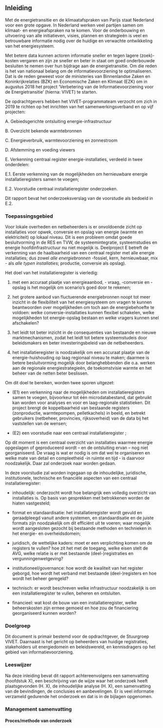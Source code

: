 Inleiding
---------


Met de energietransitie en de klimaatafspraken van Parijs staat Nederland voor
een grote opgave. In Nederland werken veel partijen samen om klimaat- en
energieafspraken na te komen. Voor de onderbouwing en uitvoering van alle
initiatieven, visies, plannen en strategieën is veel en betrouwbare informatie
nodig over de huidige en verwachte ontwikkeling van het energiesysteem.

Met betere data kunnen actoren informatie sneller en tegen lagere (zoek)-kosten
vergaren en zijn ze sneller en beter in staat om goed onderbouwde besluiten te
nemen over hun bijdrage aan de energietransitie. Om die reden is het van
nationaal belang om de informatievoorziening te optimaliseren. Dat is de reden
geweest voor de ministeries van Binnenlandse Zaken en Koninkrijkrelaties (BZK)
en Economische Zaken en Klimaat (EZK) om in augustus 2018 het project
‘Verbetering van de Informatievoorziening voor de Energietransitie’ (hierna:
VIVET) te starten.

De opdrachtgevers hebben het VIVET-programmateam verzocht om zich in 2019 te
richten op het inrichten van het samenwerkingsverband en op vijf projecten:

A. Gebiedsgerichte ontsluiting energie-infrastructuur

B. Overzicht bekende warmtebronnen

C. Energieverbruik, warmtevoorziening en zonnestroom

D. Afstemming en voeding viewers

E. Verkenning centraal register energie-installaties, verdeeld in twee
onderdelen:

E.1. Eerste verkenning van de mogelijkheden om hernieuwbare energie
installatieregisters samen te voegen;

E.2. Voorstudie centraal installatieregister onderzoeken.

Dit rapport bevat het onderzoeksverslag van de voorstudie als bedoeld in E.2.

### Toepassingsgebied

Voor lokale overheden en netbeheerders is er onvoldoende zicht op installaties
voor opwek, conversie en opslag van energie (warmte en elektriciteit) op lokaal
niveau. Dit is een probleem omdat goede besluitvorming in de RES en TVW, de
systeemintegratie, systeemstudies en energie hoofdinfrastructuur nu niet
mogelijk is. Deelproject E betreft de verkenning van de haalbaarheid van een
centraal register met alle energie installaties; dus zowel *alle energiebronnen*
-fossiel, kern, hernieuwbaar, mix - als *alle typen installaties*; productie,
conversie als opslag).

Het doel van het installatieregister is vierledig:

1.  met een accuraat plaatje van energieaanbod, - vraag, -conversie en -opslag
    is het mogelijk om scenario’s goed door te rekenen;

2.  het grotere aanbod van fluctuerende energiebronnen noopt tot meer inzicht in
    de flexibiliteit van het energiesysteem om vragen te kunnen beantwoorden
    over mogelijkheden om toch aan de energiebehoefte te voldoen: welke
    conversie-installaties kunnen flexibel schakelen, welke mogelijkheden tot
    energie-opslag bestaan en welke vragers kunnen snel afschakelen?

3.  het leidt tot beter inzicht in de consequenties van bestaande en nieuwe
    marktmechanismen, zodat het leidt tot betere systeemstudeis door
    beleidsmakers en beter investeringsbeleid van de netbeheerders.

4.  het installatieregister is noodzakelijk om een accuraat plaatje van de
    energie-huishouding op laag regionaal niveau te maken; daarmee is betere
    besluitvorming mogelijk door belanghebbenden die o.a. werken aan de
    regionale energiestrategieën, de toekomstvisie warmte en het beheer van de
    netten beter beslissen.

Om dit doel te bereiken, worden twee sporen uitgezet:

-   (E1) een verkenning naar de mogelijkheden om installatieregisters samen te
    voegen, bijvoorkeur tot één microdatabestand, dat gebruikt kan worden voor
    analyses en voor en laag-regionale statistieken. Dit project brengt de
    koppelbaarheid van bestaande registers (zonproductie, warmtepompen,
    pelletkachels) in beeld, en betrekt gebruikers (netbeheer, provincies,
    rijksoverheid) van de data bij het vaststellen van de wensen;

-   (E2) een voorstudie naar een centraal installatieregister ;

Op dit moment is een centraal overzicht van installaties waarmee energie
opgeslagen of geproduceerd wordt – en de ontsluiting ervan – nog niet
georganiseerd. De vraag is wat er nodig is om dat wel te organiseren en welke
mate van detail en compleetheid -in ruimte en tijd - is daarvoor noodzakelijk.
Daar zal onderzoek naar worden gedaan.

In deze voorstudie zal worden ingegaan op de inhoudelijke, juridische,
institutionele, technische en financiële aspecten van een centraal
installatieregister:

-   inhoudelijk: onderzocht wordt hoe belangrijk een volledig overzicht van
    installaties is. Op basis van gesprekken met betrokkenen worden de hiaten
    vastgesteld;

-   format en standaardisatie: het installatieregister wordt gevuld en
    geraadpleegd vanuit andere systemen, en standaardisatie en de juiste formats
    zijn noodzakelijk om dit efficiënt uit te voeren; waar mogelijk wordt
    aangesloten gezocht bij bestaande methoden en technieken in het energie- en
    overheidsdomein;

-   juridisch, de wettelijke kaders: moet er een verplichting komen om de
    registers te vullen? hoe zit het met de toegang, welke eisen stelt de AVG,
    welke relatie is er met bestaande (deel-)registraties en
    vergunningenwetgeving?

-   institutioneel/governance: hoe wordt de kwaliteit van het register geborgd,
    hoe wordt het verband met bestaande (deel-)registers en hoe wordt het beheer
    geregeld?

-   technisch: er wordt beschreven welke infrastructuur noodzakelijk is om een
    installatieregister te vullen, beheren en ontsluiten.

-   financieel: wat kost de bouw van een installatieregister, welke
    beheerskosten zijn ermee gemoeid en hoe zou de financiering georganiseerd
    kunnen worden?

### Doelgroep

Dit document is primair bestemd voor de opdrachtgever, de Stuurgroep VIVET.
Daarnaast is het gericht op beheerders van huidige registraties, stakeholders
uit energiedomein en beleidswereld, en kennisdragers op het gebied van
informatievoorziening.

### Leeswijzer

Na deze inleiding bevat dit rapport achtereenvolgens een samenvatting (hoofdstuk
X), een beschrijving van de wijze waar het onderzoek heeft plaatsgevonden (H.
X), de inhoudelijke analyse (H. X), een samenvatting van de bevindingen, de
conclusies en aanbevelingen. Er is veel informatie verzameld gedurende het
onderzoek en dat is in de bijlagen opgenomen.


### Management samenvatting

#### Proces/methode van onderzoek


